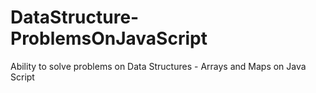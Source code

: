 # DataStructure-ProblemsOnJavaScript
Ability to solve problems on Data Structures - Arrays and Maps on Java Script
